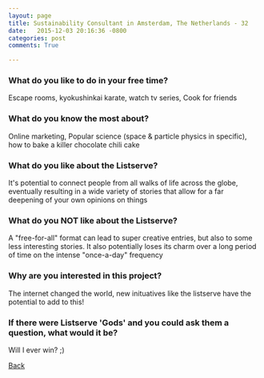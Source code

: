 ```yaml
---
layout: page
title: Sustainability Consultant in Amsterdam, The Netherlands - 32
date:   2015-12-03 20:16:36 -0800
categories: post
comments: True

---
```


### What do you like to do in your free time?
<p>Escape rooms, kyokushinkai karate, watch tv series, Cook for friends</p>

### What do you know the most about?
<p>Online marketing, Popular science (space & particle physics in specific), how to bake a killer chocolate chili cake</p>

### What do you like about the Listserve?
<p>It's potential to connect people from all walks of life across the globe, eventually resulting in a wide variety of stories that allow for a far deepening of your own opinions on things</p>

### What do you NOT like about the Listserve?
<p>A "free-for-all" format can lead to super creative entries, but also to some less interesting stories. It also potentially loses its charm over a long period of time on the intense "once-a-day" frequency</p>

### Why are you interested in this project?
<p>The internet changed the world, new inituatives like the listserve have the potential to add to this!</p>

### If there were Listserve 'Gods' and you could ask them a question, what would it be?
<p>Will I ever win? ;)</p>

[Back][1]

[1]: /home/responders/all